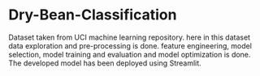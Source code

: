 # Dry-Bean-Classification
Dataset taken from UCI machine learning repository.
here in this dataset data exploration and pre-processing is done.
feature engineering, model selection, model training and evaluation and model optimization is done.
The developed model has been deployed using Streamlit.
